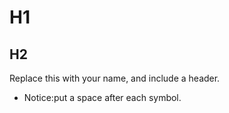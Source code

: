 # H1

## H2

Replace this with your name, and include a header.

- Notice:put a space after each symbol.
